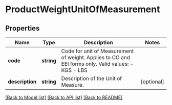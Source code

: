 # ProductWeightUnitOfMeasurement

## Properties
Name | Type | Description | Notes
------------ | ------------- | ------------- | -------------
**code** | **string** | Code for unit of Measurement of weight.  Applies to CO and EEI forms only.  Valid values: - KGS - LBS | 
**description** | **string** | Description of the Unit of Measure. | [optional] 

[[Back to Model list]](../../README.md#documentation-for-models) [[Back to API list]](../../README.md#documentation-for-api-endpoints) [[Back to README]](../../README.md)

